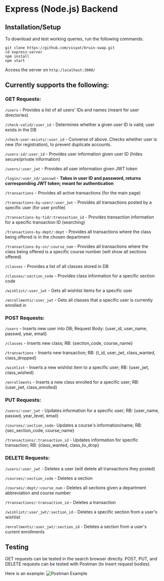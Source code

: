 # Express (Node.js) Backend

## Installation/Setup

To download and test working queries, run the following commands: 

```
git clone https://github.com/visyat/bruin-swap.git
cd express-server
npm install
npm start
```
Access the server on ```http:/localhost:3000/```


## Currently supports the following: 

### GET Requests:

```/users``` - Provides a list of all users' IDs and names (meant for user directories)

```/check-valid/:user_id``` - Determines whether a given user ID is valid; user exists in the DB

```/check-user-exists/:user_id``` - Converse of above. Checks whether user is new (for registration), to prevent duplicate accounts. 

```/users-id/:user_id``` - Provides user information given user ID (hides secure/private information)

```/users/:user_jwt``` - Provides all user information given JWT token

```/login/:user_id/:passwd``` - **Takes in user ID and password, returns corresponding JWT token; meant for authentication**

```/transactions``` - Provides all active transactions (for the main page)

```/transactions-by-user/:user_jwt``` - Provides all transactions posted by a specific user (for user profile)

```/transactions-by-tid/:transaction_id``` - Provides transaction information for a specific transaction ID (searching)

```/transactions-by-dept/:dept``` - Provides all transactions where the class being offered is in the chosen department

```/transactions-by-cn/:course_num``` - Provides all transactions where the class being offered is a specific course number (will show all sections offered)

```/classes``` - Provides a list of all classes stored in DB

```/classes/:section_code``` - Provides class information for a specific section code

```/wishlist/:user_jwt``` - Gets all wishlist items for a specific user 

```/enrollments/:user_jwt``` - Gets all classes that a specific user is currently enrolled in

### POST Requests: 

```/users``` - Inserts new user into DB; Request Body: {user_id, user_name, passwd, year, email}

```/classes``` - Inserts new class; RB: {section_code, course_name}

```/transactions``` - Inserts new transaction; RB: {t_id, user_jwt, class_wanted, class_dropped}

```/wishlist``` - Inserts a new wishlist item to a specific user; RB: {user_jwt, class_wished}

```/enrollments``` - Inserts a new class enrolled for a specific user; RB: {user_jwt, class_enrolled}

### PUT Requests: 

```/users/:user_jwt``` - Updates information for a specific user; RB: {user_name, passwd, year_level, email}

```/courses/:section_code```- Updates a course's information/name; RB: {sec_section_code, course_name}

```/transactions/:transaction_id``` - Updates information for specific transaction; RB: {class_wanted, class_to_drop}


### DELETE Requests: 

```/users/:user_jwt``` - Deletes a user (will delete all transactions they posted)

```/courses/:section_code``` - Deletes a section

```/courses/:dept/:course_num``` - Deletes all sections given a department abbreviation and course number

```/transactions/:transaction_id``` - Deletes a transaction

```/wishlist/:user_jwt/:section_id``` - Deletes a specific section from a user's wishlist 

```/enrollments/:user_jwt/:section_id``` - Deletes a section from a user's current enrollments

## Testing

GET requests can be tested in the search browser directly. POST, PUT, and DELETE requests can be tested with Postman (to insert request bodies). 

Here is an example: 
![Postman Example](./postman_demo.png)
